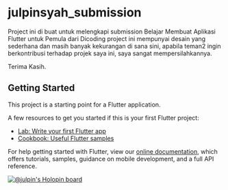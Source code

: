 # julpinsyah_submission

Project ini di buat untuk melengkapi submission Belajar Membuat Aplikasi Flutter untuk Pemula dari Dicoding
project ini mempunyai desain yang sederhana dan masih banyak kekurangan di sana sini, apabila teman2 ingin berkontribusi
terhadap projek saya ini, saya sangat mempersilahkannya.

Terima Kasih.

## Getting Started

This project is a starting point for a Flutter application.

A few resources to get you started if this is your first Flutter project:

- [Lab: Write your first Flutter app](https://flutter.dev/docs/get-started/codelab)
- [Cookbook: Useful Flutter samples](https://flutter.dev/docs/cookbook)

For help getting started with Flutter, view our
[online documentation](https://flutter.dev/docs), which offers tutorials,
samples, guidance on mobile development, and a full API reference.


[![@julpin's Holopin board](https://holopin.io/api/user/board?user=julpin)](https://holopin.io/@julpin)
